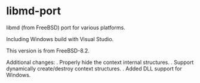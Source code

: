 # libmd-port

libmd (from FreeBSD) port for various platforms.

Including Windows build with Visual Studio.

This version is from FreeBSD-8.2.

Additional changes:
. Properly hide the context internal structures.
. Support dynamically create/destroy context structures.
. Added DLL support for Windows.
